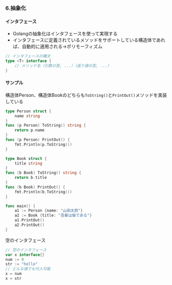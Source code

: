 ### 6.抽象化

#### インタフェース
- Golangの抽象化はインタフェースを使って実現する
- インタフェースに定義されているメソッドをサポートしている構造体であれば、自動的に適用される→ポリモーフィズム

```go
// インタフェースの構文
type <T> interface {
	// メソッド名（引数の型, ...）（返り値の型, ...）
}
```

#### サンプル

構造体Person、構造体Bookのどちらも`ToString()`と`PrintOut()`メソッドを実装している

```go
type Person struct {
    name string
}
func (p Person) ToString() string {
    return p.name
}
func (p Person) PrintOut() {
    fmt.Println(p.ToString())
}

type Book struct {
    title string
}
func (b Book) ToString() string {
    return b.title
}
func (b Book) PrintOut() {
    fmt.Println(b.ToString())
}

func main() {
    a1 := Person {name: "山田太郎"}
    a2 := Book {title: "吾輩は猫である"}
    a1.PrintOut()
    a2.PrintOut()
}
```




空のインタフェース

```go
// 空のインタフェース
var x interface{}
num := 0
str := "hello"
// どんな値でも代入可能
x = num
x = str
```
